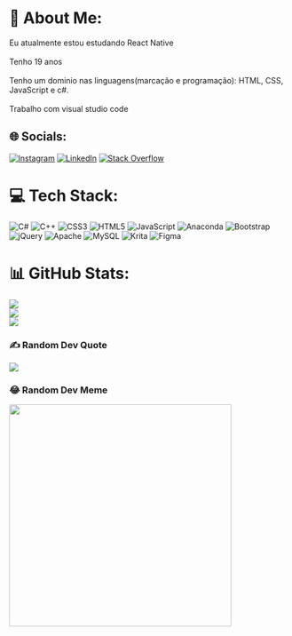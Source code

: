 # 💫 About Me:
Eu atualmente estou estudando React Native<br><br>Tenho 19 anos<br><br>Tenho um dominio nas linguagens(marcação e programação): HTML, CSS, JavaScript e c#.<br><br>Trabalho com visual studio code


## 🌐 Socials:
[![Instagram](https://img.shields.io/badge/Instagram-%23E4405F.svg?logo=Instagram&logoColor=white)](https://instagram.com/@jp.diascoelho) [![LinkedIn](https://img.shields.io/badge/LinkedIn-%230077B5.svg?logo=linkedin&logoColor=white)](https://linkedin.com/in/joaopedrodias) [![Stack Overflow](https://img.shields.io/badge/-Stackoverflow-FE7A16?logo=stack-overflow&logoColor=white)](https://stackoverflow.com/users/20729721) 

# 💻 Tech Stack:
![C#](https://img.shields.io/badge/c%23-%23239120.svg?style=for-the-badge&logo=c-sharp&logoColor=white) ![C++](https://img.shields.io/badge/c++-%2300599C.svg?style=for-the-badge&logo=c%2B%2B&logoColor=white) ![CSS3](https://img.shields.io/badge/css3-%231572B6.svg?style=for-the-badge&logo=css3&logoColor=white) ![HTML5](https://img.shields.io/badge/html5-%23E34F26.svg?style=for-the-badge&logo=html5&logoColor=white) ![JavaScript](https://img.shields.io/badge/javascript-%23323330.svg?style=for-the-badge&logo=javascript&logoColor=%23F7DF1E) ![Anaconda](https://img.shields.io/badge/Anaconda-%2344A833.svg?style=for-the-badge&logo=anaconda&logoColor=white) ![Bootstrap](https://img.shields.io/badge/bootstrap-%23563D7C.svg?style=for-the-badge&logo=bootstrap&logoColor=white) ![jQuery](https://img.shields.io/badge/jquery-%230769AD.svg?style=for-the-badge&logo=jquery&logoColor=white) ![Apache](https://img.shields.io/badge/apache-%23D42029.svg?style=for-the-badge&logo=apache&logoColor=white) ![MySQL](https://img.shields.io/badge/mysql-%2300f.svg?style=for-the-badge&logo=mysql&logoColor=white) ![Krita](https://img.shields.io/badge/Krita-203759?style=for-the-badge&logo=krita&logoColor=EEF37B) 	![Figma](https://img.shields.io/badge/figma-%23F24E1E.svg?style=for-the-badge&logo=figma&logoColor=white)
# 📊 GitHub Stats:
![](https://github-readme-stats.vercel.app/api?username=JdevCoelho&theme=nightowl&hide_border=true&include_all_commits=true&count_private=false)<br/>
![](https://github-readme-streak-stats.herokuapp.com/?user=JdevCoelho&theme=nightowl&hide_border=true)<br/>
![](https://github-readme-stats.vercel.app/api/top-langs/?username=JdevCoelho&theme=nightowl&hide_border=true&include_all_commits=true&count_private=false&layout=compact)

### ✍️ Random Dev Quote
![](https://quotes-github-readme.vercel.app/api?type=horizontal&theme=radical)

### 😂 Random Dev Meme
<img src="https://d2u3dcdbebyaiu.cloudfront.net/uploads/atch_img/102/037971ee4bc8942d41a0458ce1e6a4e1_res.jpeg" style="width: 400px;">

